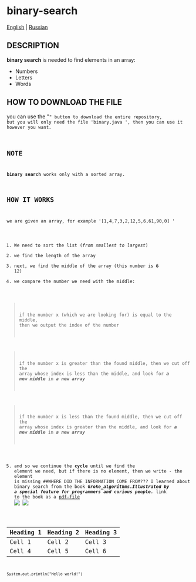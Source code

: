 # binary-search
[English](README.md) | [Russian](README-RU.md )
## DESCRIPTION
**binary search** is needed to find elements in an array:
- Numbers
-  Letters
- Words

## HOW TO DOWNLOAD THE FILE
you can use the "<code>" button to download the entire repository, but you will only need the file 'binary.java ', then you can use it however you want.

## NOTE
**binary search** works only with a sorted array.

## HOW IT WORKS
we are given an array, for example '[1,4,7,3,2,12,5,6,61,90,0] '
1. We need to sort the list (*from smallest to largest*)
2. we find the length of the array
3. next, we find the middle of the array (this number is ~~6~~ 12)
4. we compare the number we need with the middle:
> if the number x (which we are looking for) is equal to the middle, then we output the index of the number

> if the number x is greater than the found middle, then we cut off the array whose index is less than the middle, and look for ***a new middle*** in ***a new array***

>if the number x is less than the found middle, then we cut off the array whose index is greater than the middle, and look for ***a new middle*** in ***a new array***

5. and so we continue the **cycle** until we find the element we need, but if there is no element, then we write - the element is missing 
##WHERE DID THE INFORMATION COME FROM???
I learned about binary search from the book ***Groke_algorithms.Illustrated by a special feature for programmers and curious people.***
link to the book as a [pdf-file](https://kamilbilim.edu.tm/media/books/Грокаем_Алгоритмы._Иллюстрированное_пособие_для_программистов_и_любопытствущих._2017.pdf)
![](https://cdn1.ozone.ru/s3/multimedia-2/6511970834.jpg )
![](https://avatars.mds.yandex.net/get-mpic/4252138/2a00000194b1f20df3b27fbc7f730c2cb9f2/orig )

| Heading 1 | Heading 2 | Heading 3 |
| --- | --- | --- |
| Cell 1 | Cell 2 | Cell 3 |
| Cell 4 | Cell 5 | Cell 6 |

```
System.out.println("Hello world!")
```
